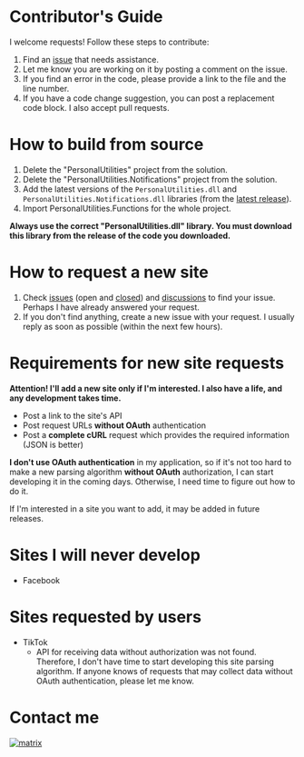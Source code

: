 # Contributor's Guide

I welcome requests! Follow these steps to contribute:

1. Find an [issue](https://github.com/AAndyProgram/SCrawler/issues) that needs assistance.
1. Let me know you are working on it by posting a comment on the issue.
1. If you find an error in the code, please provide a link to the file and the line number.
1. If you have a code change suggestion, you can post a replacement code block. I also accept pull requests.

# How to build from source

1. Delete the "PersonalUtilities" project from the solution.
1. Delete the "PersonalUtilities.Notifications" project from the solution.
1. Add the latest versions of the ```PersonalUtilities.dll``` and ```PersonalUtilities.Notifications.dll``` libraries (from the [latest release](https://github.com/AAndyProgram/SCrawler/releases/latest)).
1. Import PersonalUtilities.Functions for the whole project.

**Always use the correct "PersonalUtilities.dll" library. You must download this library from the release of the code you downloaded.**

# How to request a new site

1. Check [issues](https://github.com/AAndyProgram/SCrawler/issues) (open and [closed](https://github.com/AAndyProgram/SCrawler/issues?q=is%3Aissue+is%3Aclosed)) and [discussions](https://github.com/AAndyProgram/SCrawler/discussions) to find your issue. Perhaps I have already answered your request.
1. If you don't find anything, create a new issue with your request. I usually reply as soon as possible (within the next few hours).

# Requirements for new site requests

**Attention! I'll add a new site only if I'm interested. I also have a life, and any development takes time.**

- Post a link to the site's API
- Post request URLs **without OAuth** authentication
- Post a **complete cURL** request which provides the required information (JSON is better)

**I don't use OAuth authentication** in my application, so if it's not too hard to make a new parsing algorithm **without OAuth** authorization, I can start developing it in the coming days. Otherwise, I need time to figure out how to do it.

If I'm interested in a site you want to add, it may be added in future releases.

# Sites I will never develop

- Facebook

# Sites requested by users

- TikTok
  - API for receiving data without authorization was not found. Therefore, I don't have time to start developing this site parsing algorithm. If anyone knows of requests that may collect data without OAuth authentication, please let me know.
  
# Contact me

[![matrix](https://img.shields.io/badge/Matrix-%40andyprogram%3Amatrix.org-informational)](https://matrix.to/#/@andyprogram:matrix.org)
